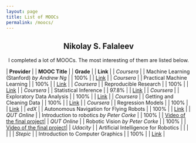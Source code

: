 ```yaml
---
layout: page
title: List of MOOCs
permalink: /moocs/
---
```

<div align="center">
  <h2><b>Nikolay S. Falaleev</b></h2>
  <p>I completed a lot of MOOCs. The most interesting of them are listed below.</p>
</div>

| __Provider__ | | __MOOC Title__ | | __Grade__ | | __Link__ |
| _Coursera_ | | Machine Learning (Stanford) _by Andrew Ng_ | | 100% | | [Link](https://www.coursera.org/account/accomplishments/records/YABSQTND48ZS) |
| _Coursera_ | | Practical Machine Learning | | 100% | | [Link](https://www.coursera.org/account/accomplishments/records/LHFKMBMFCBS7) |
| _Coursera_ | | Reproducible Research | | 100% | | [Link](https://www.coursera.org/account/accomplishments/records/MPSVGPLZUXU6) |
| _Coursera_ | | Statistical Inference | | 97.8% | | [Link](https://www.coursera.org/account/accomplishments/records/KBKGBRNXVHUR) |
| _Coursera_ | | Exploratory Data Analysis | | 100% | | [Link](https://www.coursera.org/account/accomplishments/records/UXXEJGD627DM) |
| _Coursera_ | | Getting and Cleaning Data | | 100% | | [Link](https://www.coursera.org/account/accomplishments/records/QVfwUD3Yje7uqTKu) |
| _Coursera_ | | Regression Models | | 100% | | [Link](https://www.coursera.org/account/accomplishments/records/AN28YHEWVFP7) |
| _edX_ | | Autonomous Navigation for Flying Robots | | 100% | | [Link](https://verify.edx.org/cert/c23e9769777b48aa82a8950bb0f4d16c) |
| _QUT Online_ | | Introduction to robotics _by Peter Corke_ | | 100% | | [Video of the final project](https://youtu.be/MI-_qLKzQXc)|
| _QUT Online_ | | Robotic Vision _by Peter Corke_ | | 100% | | [Video of the final project](https://youtu.be/RPiUF6k66uc)|
| _Udacity_ | | Artificial Intelligence for Robotics | |  | | |
| _Stepic_ | | Introduction to Computer Graphics | | 100%  | |  [Link](https://stepik.org/certificate/9e5336844b15c2a4f119e1f73ef093421356b39c.pdf) |


